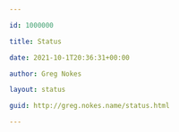 ```yaml
---

id: 1000000

title: Status

date: 2021-10-1T20:36:31+00:00

author: Greg Nokes

layout: status

guid: http://greg.nokes.name/status.html

---
```


<!-- People ask me why I keep this site up and running - and have for so long. I don’t think it’s about ego - it’s more like a snapshot of who I am each time I sit down to write. Everything changes, all the time. We die each second, and are reborn as someone new. The ability to look backwards, and see who I was a week, a month or a year ago is an interesting exercise in self examination.

And, I look back at the people all over the world whose lives have touched mine, and I am truly thankful to be living in a time of such ubiquitous communication. Democracy, peace and freedom are fostered by discourse. As long as we keep talking, everything will turn out ok… -->


